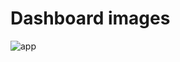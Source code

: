 # Dashboard images

![app](https://user-images.githubusercontent.com/70263403/182366754-97c252ea-ac40-42f6-abb0-536425dd96d1.png)
